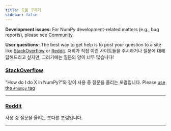```yaml
---
title: 도움 구하기
sidebar: false
---
```


**Development issues:** For NumPy development-related matters (e.g., bug reports), please
see [Community](/community).

**User questions:** The best way to get help is to post your question to a site
like [StackOverflow](http://stackoverflow.com/questions/tagged/numpy) or
[Reddit](https://www.reddit.com/r/Numpy/). 저희가 직접 이런 사이트들을 주시하거나 질문에 대해 답해드리고 싶지만, 그러기에는 질문의 양이 너무 많습니다!

### [StackOverflow](http://stackoverflow.com/questions/tagged/numpy)

"How do I do X in NumPy?”와 같이 사용 중 질문을 올리는 포럼입니다. Please [use the `#numpy` tag](https://stackoverflow.com/help/tagging)

***

### [Reddit](https://www.reddit.com/r/Numpy/)

사용 중 질문을 올리는 또다른 포럼입니다.

***
